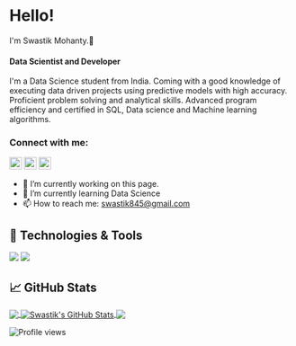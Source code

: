 # Hello!
I'm Swastik Mohanty.👋
#### Data Scientist and Developer
I'm a Data Science student from India. Coming with a good knowledge of executing data driven projects using predictive models with high accuracy. Proficient problem solving and analytical skills. Advanced program efficiency and certified in  SQL, Data science and Machine learning algorithms.


### Connect with me:
[<img src='https://cdn.jsdelivr.net/npm/simple-icons@3.0.1/icons/linkedin.svg' alt='linkedin' height='22'>](https://www.linkedin.com/in/swastik-mohanty/) 
[<img src='https://cdn.jsdelivr.net/npm/simple-icons@3.0.1/icons/instagram.svg' alt='instagram' height='22'>](https://www.instagram.com/smhac30/)
[<img src='https://cdn.jsdelivr.net/npm/simple-icons@3.0.1/icons/twitter.svg' alt='twitter' height='22'>](https://twitter.com/smhac30)

  
- 🔭 I’m currently working on this page. 
- 🌱 I’m currently learning Data Science 
- 📫 How to reach me: swastik845@gmail.com 


## 🔧 Technologies & Tools

![](https://img.shields.io/badge/Code-Python-informational?style=flat&logo=python&logoColor=white&color=2bbc8a)
![](https://img.shields.io/badge/Code-JavaScript-informational?style=flat&logo=javascript&logoColor=white&color=2bbc8a)

## &#x1f4c8; GitHub Stats

<a href="https://github.com/developedbysm/developedbysm">
  <img align="center" src="https://github-readme-stats.vercel.app/api/top-langs/?username=developedbysm&layout=compact,tex&title_color=ffffff&text_color=c9cacc&icon_color=2bbc8a&bg_color=1d1f21" />
</a>

<a href="https://github.com/developedbysm/developedbysm">
  <img align="center" src="https://github-readme-stats.vercel.app/api?username=developedbysm&show_icons=true&line_height=27&count_private=true&title_color=ffffff&text_color=c9cacc&icon_color=2bbc8a&bg_color=1d1f21" alt="Swastik's GitHub Stats" />
</a>

<a href="https://github.com/developedbysm/Credit-card-leads---Analytics-Vidhya---Jobathon-May-2021">
  <img align="center" src="https://github-readme-stats.vercel.app/api/pin/?username=developedbysm&repo=Credit_card-leads-AV-Jobathon-May-21&title_color=ffffff&text_color=c9cacc&icon_color=2bbc8a&bg_color=1d1f21" />
</a>

![Profile views](https://gpvc.arturio.dev/developedbysm)
<!-- links to social media icons -->

<!-- icons with padding -->

<!-- icons without padding -->


<!-- links to your social media accounts -->

<!--
**developedbysm/developedbysm** is a ✨ _special_ ✨ repository because its `README.md` (this file) appears on your GitHub profile.

Here are some ideas to get you started:

- 🔭 I’m currently working on ...
- 🌱 I’m currently learning ...
- 👯 I’m looking to collaborate on ...
- 🤔 I’m looking for help with ...
- 💬 Ask me about ...
- 📫 How to reach me: ...
- 😄 Pronouns: ...
- ⚡ Fun fact: ...
-->

